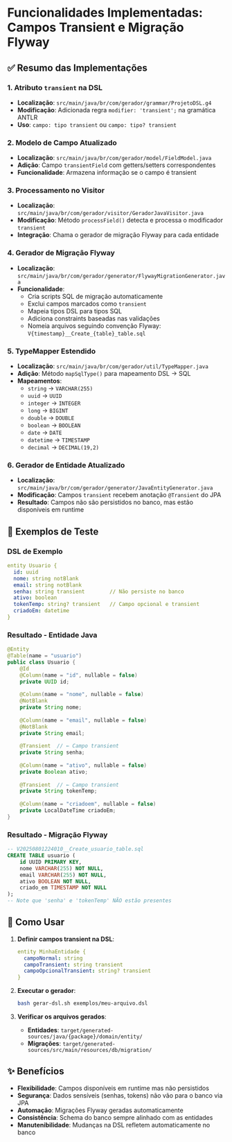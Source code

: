 # Funcionalidades Implementadas: Campos Transient e Migração Flyway

## ✅ Resumo das Implementações

### 1. **Atributo `transient` na DSL**
- **Localização**: `src/main/java/br/com/gerador/grammar/ProjetoDSL.g4`
- **Modificação**: Adicionada regra `modifier: 'transient';` na gramática ANTLR
- **Uso**: `campo: tipo transient` ou `campo: tipo? transient`

### 2. **Modelo de Campo Atualizado**
- **Localização**: `src/main/java/br/com/gerador/model/FieldModel.java`
- **Adição**: Campo `transientField` com getters/setters correspondentes
- **Funcionalidade**: Armazena informação se o campo é transient

### 3. **Processamento no Visitor**
- **Localização**: `src/main/java/br/com/gerador/visitor/GeradorJavaVisitor.java`
- **Modificação**: Método `processField()` detecta e processa o modificador `transient`
- **Integração**: Chama o gerador de migração Flyway para cada entidade

### 4. **Gerador de Migração Flyway**
- **Localização**: `src/main/java/br/com/gerador/generator/FlywayMigrationGenerator.java`
- **Funcionalidade**: 
  - Cria scripts SQL de migração automaticamente
  - Exclui campos marcados como `transient`
  - Mapeia tipos DSL para tipos SQL
  - Adiciona constraints baseadas nas validações
  - Nomeia arquivos seguindo convenção Flyway: `V{timestamp}__Create_{table}_table.sql`

### 5. **TypeMapper Estendido**
- **Localização**: `src/main/java/br/com/gerador/util/TypeMapper.java`
- **Adição**: Método `mapSqlType()` para mapeamento DSL → SQL
- **Mapeamentos**:
  - `string` → `VARCHAR(255)`
  - `uuid` → `UUID`
  - `integer` → `INTEGER`
  - `long` → `BIGINT`
  - `double` → `DOUBLE`
  - `boolean` → `BOOLEAN`
  - `date` → `DATE`
  - `datetime` → `TIMESTAMP`
  - `decimal` → `DECIMAL(19,2)`

### 6. **Gerador de Entidade Atualizado**
- **Localização**: `src/main/java/br/com/gerador/generator/JavaEntityGenerator.java`
- **Modificação**: Campos `transient` recebem anotação `@Transient` do JPA
- **Resultado**: Campos não são persistidos no banco, mas estão disponíveis em runtime

## 🧪 Exemplos de Teste

### **DSL de Exemplo**
```yaml
entity Usuario {
  id: uuid
  nome: string notBlank
  email: string notBlank
  senha: string transient        // Não persiste no banco
  ativo: boolean
  tokenTemp: string? transient   // Campo opcional e transient
  criadoEm: datetime
}
```

### **Resultado - Entidade Java**
```java
@Entity
@Table(name = "usuario")
public class Usuario {
    @Id
    @Column(name = "id", nullable = false)
    private UUID id;
    
    @Column(name = "nome", nullable = false)
    @NotBlank
    private String nome;
    
    @Column(name = "email", nullable = false)
    @NotBlank
    private String email;
    
    @Transient  // ← Campo transient
    private String senha;
    
    @Column(name = "ativo", nullable = false)
    private Boolean ativo;
    
    @Transient  // ← Campo transient
    private String tokenTemp;
    
    @Column(name = "criadoem", nullable = false)
    private LocalDateTime criadoEm;
}
```

### **Resultado - Migração Flyway**
```sql
-- V20250801224010__Create_usuario_table.sql
CREATE TABLE usuario (
    id UUID PRIMARY KEY,
    nome VARCHAR(255) NOT NULL,
    email VARCHAR(255) NOT NULL,
    ativo BOOLEAN NOT NULL,
    criado_em TIMESTAMP NOT NULL
);
-- Note que 'senha' e 'tokenTemp' NÃO estão presentes
```

## 🚀 Como Usar

1. **Definir campos transient na DSL**:
   ```yaml
   entity MinhaEntidade {
     campoNormal: string
     campoTransient: string transient
     campoOpcionalTransient: string? transient
   }
   ```

2. **Executar o gerador**:
   ```bash
   bash gerar-dsl.sh exemplos/meu-arquivo.dsl
   ```

3. **Verificar os arquivos gerados**:
   - **Entidades**: `target/generated-sources/java/{package}/domain/entity/`
   - **Migrações**: `target/generated-sources/src/main/resources/db/migration/`

## ✨ Benefícios

- **Flexibilidade**: Campos disponíveis em runtime mas não persistidos
- **Segurança**: Dados sensíveis (senhas, tokens) não vão para o banco via JPA
- **Automação**: Migrações Flyway geradas automaticamente
- **Consistência**: Schema do banco sempre alinhado com as entidades
- **Manutenibilidade**: Mudanças na DSL refletem automaticamente no banco
